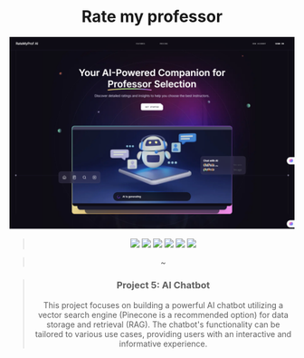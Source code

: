 <div id="top"></div>
<h1 align="center">Rate my professor</h1>

<div align="center">

 <img src="https://github.com/IamShafi/HeadstarterAI_Project5/blob/main/assets/Create-Next-App.png"/>

> <p align="center">
>   <img src="https://img.shields.io/badge/NextJS-black?style=for-the-badge&logo=next.js&logoColor=white" />
>   <img src="https://img.shields.io/badge/TailwindCSS-38B2AC?style=for-the-badge&logo=tailwind-css&logoColor=white" />
>   <img src="https://img.shields.io/badge/TypeScript-007ACC?style=for-the-badge&logo=typescript&logoColor=white" />
>   <img src="https://img.shields.io/badge/Pinecone-orange?style=for-the-badge&logo=pinecone&logoColor=white" />
>   <img src="https://img.shields.io/badge/OpenAI-412991?style=for-the-badge&logo=openai&logoColor=white" />
>   <img src="https://img.shields.io/badge/Clerk-black?style=for-the-badge&logo=clerk&logoColor=purple"/>

> </p>
> ~

> <h3 align="center">Project 5: AI Chatbot</h3>
> <p align="center">This project focuses on building a powerful AI chatbot utilizing a vector search engine (Pinecone is a recommended option) for data storage and retrieval (RAG). The chatbot's functionality can be tailored to various use cases, providing users with an interactive and informative experience.</p>

</div>
